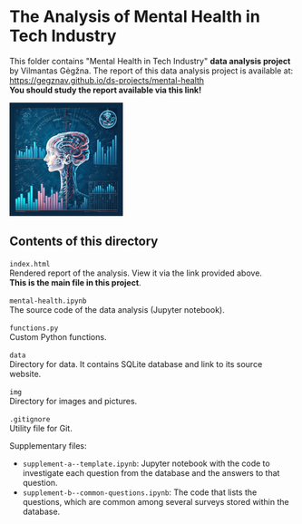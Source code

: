 The Analysis of Mental Health in Tech Industry
===============================================

This folder contains "Mental Health in Tech Industry" **data analysis project** by Vilmantas Gėgžna.
The report of this data analysis project is available at:  
https://gegznav.github.io/ds-projects/mental-health   
**You should study the report available via this link!** 

![Mental Health Tech Logo](img/logo-mini.png)


Contents of this directory
---------------------------

`index.html`  
Rendered report of the analysis. View it via the link provided above.  
**This is the main file in this project**.

`mental-health.ipynb`  
The source code of the data analysis (Jupyter notebook).

`functions.py`  
Custom Python functions.

`data`  
Directory for data. It contains SQLite database and link to its source website.

`img`  
Directory for images and pictures.

`.gitignore`  
Utility file for Git.

Supplementary files:

- `supplement-a--template.ipynb`: Jupyter notebook with the code to investigate each question from the database and the answers to that question.
- `supplement-b--common-questions.ipynb`: The code that lists the questions, which are common among several surveys stored within the database. 
